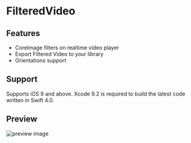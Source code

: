 # FilteredVideo

## Features

- CoreImage filters on realtime video player
- Export Filtered Video to your library
- Orientations support

## Support

Supports iOS 9 and above. Xcode 9.2 is required to build the latest code written in Swift 4.0.

## Preview

![preview image](https://s17.postimg.org/n5376bd5r/IMG_2252.png)
